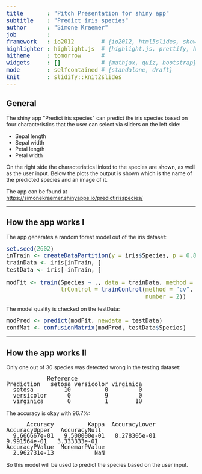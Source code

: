 ```yaml
---
title       : "Pitch Presentation for shiny app"
subtitle    : "Predict iris species"
author      : "Simone Kraemer"
job         : 
framework   : io2012        # {io2012, html5slides, shower, dzslides, ...}
highlighter : highlight.js  # {highlight.js, prettify, highlight}
hitheme     : tomorrow      # 
widgets     : []            # {mathjax, quiz, bootstrap}
mode        : selfcontained # {standalone, draft}
knit        : slidify::knit2slides
---
```


<style type="text/css">
code
{ /* Code block */
    font-size: 15px;
    line-height: 1.0;
}
pre { /* Code block - determines code spacing between lines */
    font-size: 15px;
    line-height: 1.0;
}
</style>




## General
The shiny app "Predict iris species" can predict the iris species based on four
characteristics that the user can select via sliders on the left side:
- Sepal length
- Sepal width
- Petal length
- Petal width

On the right side the characteristics linked to the species are shown, as well as
the user input. Below the plots the output is shown which is the name of the 
predicted species and an image of it.

The app can be found at https://simonekraemer.shinyapps.io/predictirisspecies/

---

## How the app works I

The app generates a random forest model out of the iris dataset:

```r
set.seed(2602)
inTrain <- createDataPartition(y = iris$Species, p = 0.8, list = FALSE)
trainData <- iris[inTrain, ]
testData <- iris[-inTrain, ]

modFit <- train(Species ~ ., data = trainData, method = 'rf',
                trControl = trainControl(method = "cv",
                                         number = 2))
```

The model quality is checked on the testData:

```r
modPred <- predict(modFit, newdata = testData)
confMat <- confusionMatrix(modPred, testData$Species)
```

---

## How the app works II

Only one out of 30 species was detected wrong in the testing dataset:

```
            Reference
Prediction   setosa versicolor virginica
  setosa         10          0         0
  versicolor      0          9         0
  virginica       0          1        10
```

The accuracy is okay with 96.7%:

```
      Accuracy          Kappa  AccuracyLower  AccuracyUpper   AccuracyNull 
  9.666667e-01   9.500000e-01   8.278305e-01   9.991564e-01   3.333333e-01 
AccuracyPValue  McnemarPValue 
  2.962731e-13            NaN 
```

So this model will be used to predict the species based on the user input.

